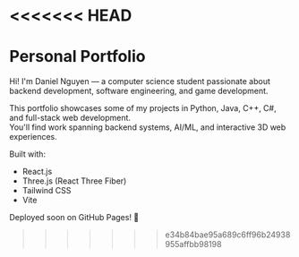 <<<<<<< HEAD
=======
# Personal Portfolio

Hi! I'm Daniel Nguyen — a computer science student passionate about backend development, software engineering, and game development.

This portfolio showcases some of my projects in Python, Java, C++, C#, and full-stack web development.  
You'll find work spanning backend systems, AI/ML, and interactive 3D web experiences.

Built with:
- React.js
- Three.js (React Three Fiber)
- Tailwind CSS
- Vite

Deployed soon on GitHub Pages! 🚀
>>>>>>> e34b84bae95a689c6ff96b24938955affbb98198
